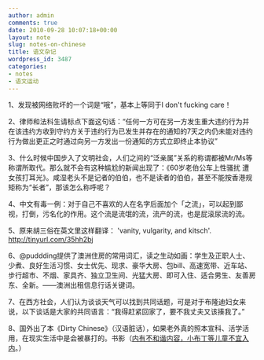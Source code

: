 ```yaml
---
author: admin
comments: true
date: 2010-09-28 10:07:18+00:00
layout: note
slug: notes-on-chinese
title: 语文杂记
wordpress_id: 3487
categories:
- notes
- 语文运动
---
```


1、发现被网络败坏的一个词是“哦”，基本上等同于I don't fucking care！

2、律师和法科生请标点下面这句话：“任何一方可在另一方发生重大违约行为并在该违约方收到守约方关于违约行为已发生并存在的通知的7天之内仍未能对违约行为做出更正之时通过向另一方发出一份通知的方式立即终止本协议”

3、什么时候中国步入了文明社会，人们之间的“泛亲属”关系的称谓都被Mr/Ms等称谓所取代。那么就不会有这种尴尬的新闻出现了：《60岁老伯公车上性骚扰 遭女孩打耳光》。咸湿老头不是记者的伯伯，也不是读者的伯伯，甚至不能按香港规矩称为“长者”，那该怎么称呼呢？

4、中文有毒一例：对于自己不喜欢的人在名字后面加个「之流」，可以起到鄙视，打倒，污名化的作用。这个流是流氓的流，流产的流，也是屁滚尿流的流。 

5、原来胡三俗在英文里这样翻译： 'vanity, vulgarity, and kitsch'. http://tinyurl.com/35hh2bj

6、@puddding提供了澳洲住房的常用词汇，读之生动如画：学生及正职人士、少煮、良好生活习惯、女士优先、现求、豪华大房、包bill、高速宽带、近车站、步行超市、不烟、家具齐、独立卫生间、光猛大房、即可入住、适合男生、友善房东、全新。——澳洲出租信息行话关键词。

7、在西方社会，人们认为谈谈天气可以找到共同话题，可是对于布隆迪妇女来说，以下谈话是大家的共同语言：“我得赶紧回家了，要不我丈夫又该揍我了。”

8、国外出了本《Dirty Chinese》（汉语脏话），如果老外真的照本宣科、活学活用，在现实生活中是会被暴打的。书影（[内有不和谐内容，小布丁等儿童不宜入内](http://www.xici.net/d130430458.htm)。）
